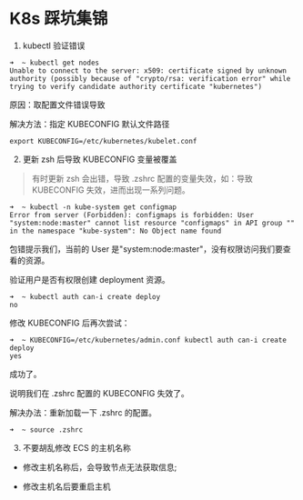 # K8s 踩坑集锦

1. kubectl 验证错误

```shell
➜  ~ kubectl get nodes
Unable to connect to the server: x509: certificate signed by unknown authority (possibly because of "crypto/rsa: verification error" while trying to verify candidate authority certificate "kubernetes")
```

原因：取配置文件错误导致

解决方法：指定 KUBECONFIG 默认文件路径

```shell
export KUBECONFIG=/etc/kubernetes/kubelet.conf
```

2. 更新 zsh 后导致 KUBECONFIG 变量被覆盖

> 有时更新 zsh 会出错，导致 .zshrc 配置的变量失效，如：导致 KUBECONFIG 失效，进而出现一系列问题。

```shell
➜  ~ kubectl -n kube-system get configmap
Error from server (Forbidden): configmaps is forbidden: User "system:node:master" cannot list resource "configmaps" in API group "" in the namespace "kube-system": No Object name found
```

包错提示我们，当前的 User 是"system:node:master"，没有权限访问我们要查看的资源。

验证用户是否有权限创建 deployment 资源。

```shell
➜  ~ kubectl auth can-i create deploy
no
```

修改 KUBECONFIG 后再次尝试：

```shell
➜  ~ KUBECONFIG=/etc/kubernetes/admin.conf kubectl auth can-i create deploy
yes
```

成功了。

说明我们在 .zshrc 配置的 KUBECONFIG 失效了。

解决办法：重新加载一下 .zshrc 的配置。

```shell
➜  ~ source .zshrc
```

3. 不要胡乱修改 ECS 的主机名称

- 修改主机名称后，会导致节点无法获取信息;

- 修改主机名后要重启主机
